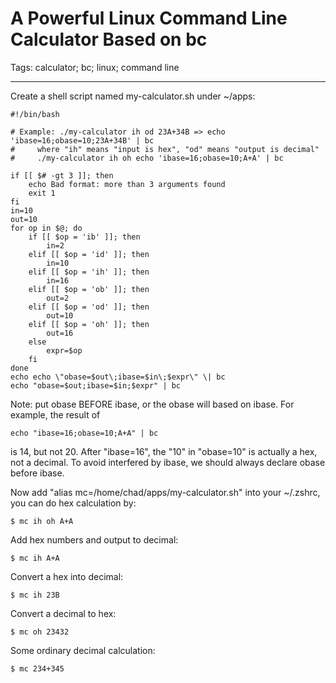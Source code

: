 # A Powerful Linux Command Line Calculator Based on bc
Tags: calculator; bc; linux; command line

------

Create a shell script named my-calculator.sh under ~/apps:

    #!/bin/bash

    # Example: ./my-calculator ih od 23A+34B => echo 'ibase=16;obase=10;23A+34B' | bc
    #     where "ih" means "input is hex", "od" means "output is decimal"
    #     ./my-calculator ih oh echo 'ibase=16;obase=10;A+A' | bc

    if [[ $# -gt 3 ]]; then
        echo Bad format: more than 3 arguments found
        exit 1
    fi
    in=10
    out=10
    for op in $@; do
        if [[ $op = 'ib' ]]; then
            in=2
        elif [[ $op = 'id' ]]; then
            in=10
        elif [[ $op = 'ih' ]]; then
            in=16
        elif [[ $op = 'ob' ]]; then
            out=2
        elif [[ $op = 'od' ]]; then
            out=10
        elif [[ $op = 'oh' ]]; then
            out=16
        else 
            expr=$op
        fi
    done
    echo echo \"obase=$out\;ibase=$in\;$expr\" \| bc
    echo "obase=$out;ibase=$in;$expr" | bc

Note: put obase BEFORE ibase, or the obase will based on ibase. For example, the result of

    echo "ibase=16;obase=10;A+A" | bc

is 14, but not 20. After "ibase=16", the "10" in "obase=10" is actually a hex, not a decimal. To avoid interfered by ibase, we should always declare obase before ibase.

Now add "alias mc=/home/chad/apps/my-calculator.sh" into your ~/.zshrc, you can do hex calculation by:

    $ mc ih oh A+A

Add hex numbers and output to decimal:

    $ mc ih A+A

Convert a hex into decimal:

    $ mc ih 23B

Convert a decimal to hex:

    $ mc oh 23432

Some ordinary decimal calculation:

    $ mc 234+345
